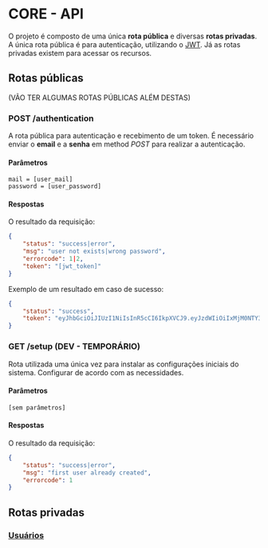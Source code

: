 # CORE - API

O projeto é composto de uma única **rota pública** e diversas **rotas privadas**. 
A única rota pública é para autenticação, utilizando o [JWT](https://jwt.io/). 
Já as rotas privadas existem para acessar os recursos.

## Rotas públicas

(VÃO TER ALGUMAS ROTAS PÚBLICAS ALÉM DESTAS)

### POST /authentication

A rota pública para autenticação e recebimento de um token. É necessário enviar 
o **email** e a **senha** em method *POST* para realizar a autenticação. 

#### Parâmetros

~~~
mail = [user_mail]
password = [user_password]
~~~

#### Respostas

O resultado da requisição:

~~~ json
{
    "status": "success|error",
    "msg": "user not exists|wrong password",
    "errorcode": 1|2,
    "token": "[jwt_token]"
}
~~~

Exemplo de um resultado em caso de sucesso:

~~~ json
{
    "status": "success",
    "token": "eyJhbGciOiJIUzI1NiIsInR5cCI6IkpXVCJ9.eyJzdWIiOiIxMjM0NTY3ODkwIiwibmFtZSI6IkpvaG4gRG9lIiwiYWRtaW4iOnRydWV9.TJVA95OrM7E2cBab30RMHrHDcEfxjoYZgeFONFh7HgQ"
}
~~~

### GET /setup (DEV - TEMPORÁRIO)

Rota utilizada uma única vez para instalar as configurações iniciais do sistema.
Configurar de acordo com as necessidades.

#### Parâmetros

~~~
[sem parâmetros]
~~~

#### Respostas

O resultado da requisição:

~~~ json
{
    "status": "success|error",
    "msg": "first user already created",
    "errorcode": 1
}
~~~

## Rotas privadas

### [Usuários](https://github.com/ccsa-ufrn/seminario/tree/master/core/docs/Users.md)